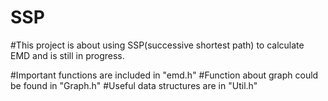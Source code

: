 # SSP

#This project is about using SSP(successive shortest path) to calculate EMD and is still in progress.

#Important functions are included in "emd.h"
#Function about graph could be found in "Graph.h"
#Useful data structures are in "Util.h"
